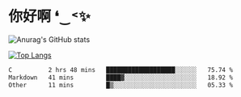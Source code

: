 # 你好啊 ❛‿˂✨

![Anurag's GitHub stats](https://github-readme-stats.vercel.app/api?username=ZombieFly&count_private=true&show_icons=true)

[![Top Langs](https://github-readme-stats.vercel.app/api/top-langs/?username=ZombieFly&layout=compact&count_private=true&hide=Ruby,makefile)](https://github.com/anuraghazra/github-readme-stats)

<!--START_SECTION:waka-->

```txt
C          2 hrs 48 mins   ███████████████████░░░░░░   75.74 %
Markdown   41 mins         ████▓░░░░░░░░░░░░░░░░░░░░   18.92 %
Other      11 mins         █▒░░░░░░░░░░░░░░░░░░░░░░░   05.33 %
```

<!--END_SECTION:waka-->
